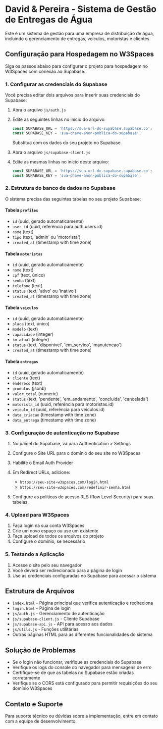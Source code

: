 # David & Pereira - Sistema de Gestão de Entregas de Água

Este é um sistema de gestão para uma empresa de distribuição de água, incluindo o gerenciamento de entregas, veículos, motoristas e clientes.

## Configuração para Hospedagem no W3Spaces

Siga os passos abaixo para configurar o projeto para hospedagem no W3Spaces com conexão ao Supabase:

### 1. Configurar as credenciais do Supabase

Você precisa editar dois arquivos para inserir suas credenciais do Supabase:

1. Abra o arquivo `js/auth.js`
2. Edite as seguintes linhas no início do arquivo:
   ```javascript
   const SUPABASE_URL = 'https://sua-url-do-supabase.supabase.co';
   const SUPABASE_KEY = 'sua-chave-anon-publica-do-supabase';
   ```
   Substitua com os dados do seu projeto no Supabase.

3. Abra o arquivo `js/supabase-client.js`
4. Edite as mesmas linhas no início deste arquivo:
   ```javascript
   const SUPABASE_URL = 'https://sua-url-do-supabase.supabase.co';
   const SUPABASE_KEY = 'sua-chave-anon-publica-do-supabase';
   ```

### 2. Estrutura do banco de dados no Supabase

O sistema precisa das seguintes tabelas no seu projeto Supabase:

#### Tabela `profiles`
- `id` (uuid, gerado automaticamente)
- `user_id` (uuid, referência para auth.users.id)
- `nome` (text)
- `tipo` (text, 'admin' ou 'motorista')
- `created_at` (timestamp with time zone)

#### Tabela `motoristas`
- `id` (uuid, gerado automaticamente)
- `nome` (text)
- `cpf` (text, único)
- `senha` (text)
- `telefone` (text)
- `status` (text, 'ativo' ou 'inativo')
- `created_at` (timestamp with time zone)

#### Tabela `veiculos` 
- `id` (uuid, gerado automaticamente)
- `placa` (text, único)
- `modelo` (text)
- `capacidade` (integer)
- `km_atual` (integer)
- `status` (text, 'disponivel', 'em_servico', 'manutencao')
- `created_at` (timestamp with time zone)

#### Tabela `entregas`
- `id` (uuid, gerado automaticamente)
- `cliente` (text)
- `endereco` (text)
- `produtos` (jsonb)
- `valor_total` (numeric)
- `status` (text, 'pendente', 'em_andamento', 'concluida', 'cancelada')
- `motorista_id` (uuid, referência para motoristas.id)
- `veiculo_id` (uuid, referência para veiculos.id)
- `data_criacao` (timestamp with time zone)
- `data_entrega` (timestamp with time zone)

### 3. Configuração de autenticação no Supabase

1. No painel do Supabase, vá para Authentication > Settings
2. Configure o Site URL para o domínio do seu site no W3Spaces
3. Habilite o Email Auth Provider
4. Em Redirect URLs, adicione:
   - `https://seu-site-w3spaces.com/login.html`
   - `https://seu-site-w3spaces.com/redefinir-senha.html`

5. Configure as políticas de acesso RLS (Row Level Security) para suas tabelas.

### 4. Upload para W3Spaces

1. Faça login na sua conta W3Spaces
2. Crie um novo espaço ou use um existente
3. Faça upload de todos os arquivos do projeto
4. Configure o domínio, se necessário

### 5. Testando a Aplicação

1. Acesse o site pelo seu navegador
2. Você deverá ser redirecionado para a página de login
3. Use as credenciais configuradas no Supabase para acessar o sistema

## Estrutura de Arquivos

- `index.html` - Página principal que verifica autenticação e redireciona
- `login.html` - Página de login
- `js/auth.js` - Gerenciamento de autenticação
- `js/supabase-client.js` - Cliente Supabase
- `js/supabase-api.js` - API para acesso aos dados
- `js/utils.js` - Funções utilitárias
- Outras páginas HTML para as diferentes funcionalidades do sistema

## Solução de Problemas

- Se o login não funcionar, verifique as credenciais do Supabase
- Verifique os logs do console do navegador para mensagens de erro
- Certifique-se de que as tabelas no Supabase estão criadas corretamente
- Verifique se o CORS está configurado para permitir requisições do seu domínio W3Spaces

## Contato e Suporte

Para suporte técnico ou dúvidas sobre a implementação, entre em contato com a equipe de desenvolvimento. 